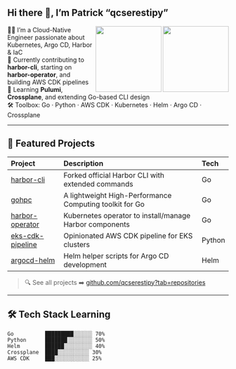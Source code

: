 ## Hi there 👋, I’m Patrick “qcserestipy”

<a href="https://github.com/qcserestipy">
  <img align="right" height="150" src="https://github-readme-stats.vercel.app/api/top-langs/?username=qcserestipy&theme=tokyonight&layout=compact&card_width=200" />
</a>
<a href="https://github.com/qcserestipy">
  <img align="right" height="150" src="https://github-readme-stats.vercel.app/api?username=qcserestipy&theme=tokyonight&show_icons=true&rank_icon=percentile&show=prs_merged,prs_merged_percentage&include_all_commits=false&text_bold=true&custom_title=GitHub%20Stats&card_width=320" />
</a>

👨‍💻 I’m a Cloud-Native Engineer passionate about Kubernetes, Argo CD, Harbor & IaC  
🔭 Currently contributing to **harbor-cli**, starting on **harbor-operator**, and building AWS CDK pipelines  
🌱 Learning **Pulumi**, **Crossplane**, and extending Go-based CLI design  
🛠️ Toolbox: Go · Python · AWS CDK · Kubernetes · Helm · Argo CD · Crossplane  

---

## 🚀 Featured Projects

| Project | Description | Tech |
| :------ | :---------- | :--- |
| [harbor-cli](https://github.com/qcserestipy/harbor-cli) | Forked official Harbor CLI with extended commands | Go |
| [gohpc](https://github.com/qcserestipy/gohpc) | A lightweight High-Performance Computing toolkit for Go | Go |
| [harbor-operator](https://github.com/qcserestipy/harbor-operator) | Kubernetes operator to install/manage Harbor components | Go |
| [eks-cdk-pipeline](https://github.com/qcserestipy/eks-cdk-pipeline) | Opinionated AWS CDK pipeline for EKS clusters | Python |
| [argocd-helm](https://github.com/qcserestipy/argocd-helm) | Helm helper scripts for Argo CD development | Helm |

> 🔍 See all projects ➡️ [github.com/qcserestipy?tab=repositories](https://github.com/qcserestipy?tab=repositories)

---

## 🛠️ Tech Stack Learning

```text
Go          █████████░░░░░░ 70%
Python      ███████░░░░░░░░ 50%
Helm        ██████░░░░░░░░░ 40%
Crossplane  ████░░░░░░░░░░ 30%
AWS CDK     ███░░░░░░░░░░░ 25%
```
